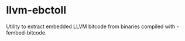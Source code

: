 # llvm-ebctoll
Utility to extract embedded LLVM bitcode from binaries compiled with -fembed-bitcode.
